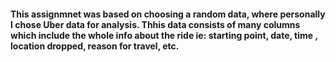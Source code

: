#### This assignmnet was based on choosing a random data, where personally I chose Uber data for analysis. Thhis data consists of many columns which include the whole info about the ride ie: starting point, date, time , location dropped, reason for travel, etc.

